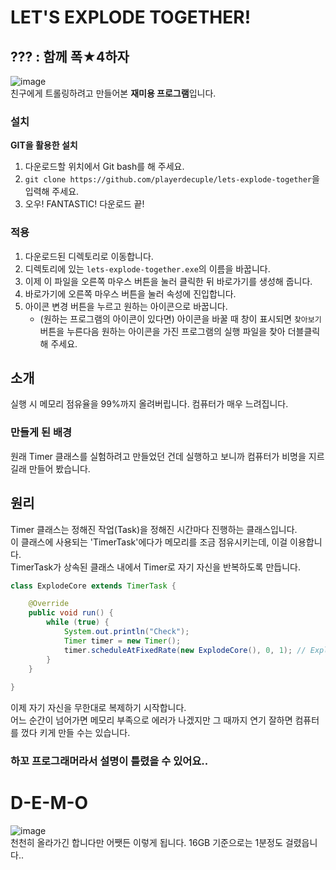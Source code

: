 # LET'S EXPLODE TOGETHER!

## ??? : 함께 폭★4하자
![image](https://user-images.githubusercontent.com/64447484/99152066-e5838c00-26e2-11eb-8eb9-9f44ff5f0cc6.png)  
친구에게 트롤링하려고 만들어본 **재미용 프로그램**입니다.

### 설치
**GIT을 활용한 설치**
1. 다운로드할 위치에서 Git bash를 해 주세요.
2. `git clone https://github.com/playerdecuple/lets-explode-together`을 입력해 주세요.
3. 오우! FANTASTIC! 다운로드 끝!

### 적용
1. 다운로드된 디렉토리로 이동합니다.
2. 디렉토리에 있는 `lets-explode-together.exe`의 이름을 바꿉니다.
3. 이제 이 파일을 오른쪽 마우스 버튼을 눌러 클릭한 뒤 바로가기를 생성해 줍니다.
4. 바로가기에 오른쪽 마우스 버튼을 눌러 속성에 진입합니다.
5. 아이콘 변경 버튼을 누르고 원하는 아이콘으로 바꿉니다.
    - (원하는 프로그램의 아이콘이 있다면) 아이콘을 바꿀 때 창이 표시되면 `찾아보기` 버튼을 누른다음 원하는 아이콘을 가진 프로그램의 실행 파일을 찾아 더블클릭 해 주세요.

## 소개
실행 시 메모리 점유율을 99%까지 올려버립니다. 컴퓨터가 매우 느려집니다.

### 만들게 된 배경
원래 Timer 클래스를 실험하려고 만들었던 건데 실행하고 보니까 컴퓨터가 비명을 지르길래 만들어 봤습니다.

## 원리
Timer 클래스는 정해진 작업(Task)을 정해진 시간마다 진행하는 클래스입니다.  
이 클래스에 사용되는 'TimerTask'에다가 메모리를 조금 점유시키는데, 이걸 이용합니다.  
TimerTask가 상속된 클래스 내에서 Timer로 자기 자신을 반복하도록 만듭니다.

```java
class ExplodeCore extends TimerTask {

    @Override
    public void run() {
        while (true) {
            System.out.println("Check");
            Timer timer = new Timer();
            timer.scheduleAtFixedRate(new ExplodeCore(), 0, 1); // ExplodeCore 클래스를 생성, 메모리 점유율 더 할당
        }
    }
    
}
```  
이제 자기 자신을 무한대로 복제하기 시작합니다.  
어느 순간이 넘어가면 메모리 부족으로 에러가 나겠지만 그 때까지 연기 잘하면 컴퓨터를 껐다 키게 만들 수는 있습니다.


### 하꼬 프로그래머라서 설명이 틀렸을 수 있어요..

# D-E-M-O
![image](https://user-images.githubusercontent.com/64447484/99151965-3941a580-26e2-11eb-9725-9113ede8bfad.png)  
천천히 올라가긴 합니다만 어쨋든 이렇게 됩니다. 16GB 기준으로는 1분정도 걸렸읍니다..

